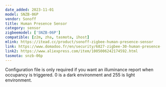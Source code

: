 ```yaml
---
date_added: 2023-11-01
model: SNZB-06P
vendor: Sonoff
title: Human Presence Sensor
category: sensor
zigbeemodel: ['SNZB-06P']
compatible: [z2m, zha, tasmota, ihost]
mlink: https://itead.cc/product/sonoff-zigbee-human-presence-sensor
link: https://www.domadoo.fr/en/security/6827-zigbee-30-human-presence-sensor-radar-technology-sonoff.html
link2: https://www.aliexpress.com/item/1005006242174592.html
tasmota: snzb-06p
---
```



Configuration file is only required if you want an illuminance report when occupancy is triggered. 0 is a dark environment and 255 is light environment.

